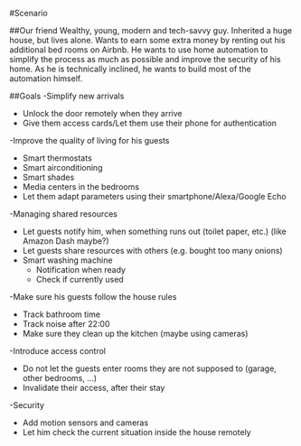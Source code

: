 #Scenario

##Our friend
Wealthy, young, modern and tech-savvy guy. Inherited a huge house, but lives alone.
Wants to earn some extra money by renting out his additional bed rooms on Airbnb.
He wants to use home automation to simplify the process as much as possible and improve the security of his home.
As he is technically inclined, he wants to build most of the automation himself.

##Goals
-Simplify new arrivals
  * Unlock the door remotely when they arrive
  * Give them access cards/Let them use their phone for authentication
  
-Improve the quality of living for his guests
  * Smart thermostats
  * Smart airconditioning
  * Smart shades
  * Media centers in the bedrooms
  * Let them adapt parameters using their smartphone/Alexa/Google Echo
    
-Managing shared resources
  * Let guests notify him, when something runs out (toilet paper, etc.) (like Amazon Dash maybe?)
  * Let guests share resources with others (e.g. bought too many onions)
  * Smart washing machine
    + Notification when ready
    + Check if currently used
  
-Make sure his guests follow the house rules
  * Track bathroom time
  * Track noise after 22:00
  * Make sure they clean up the kitchen (maybe using cameras)
  
-Introduce access control
  * Do not let the guests enter rooms they are not supposed to (garage, other bedrooms, ...)
  * Invalidate their access, after their stay
  
-Security
  * Add motion sensors and cameras
  * Let him check the current situation inside the house remotely

